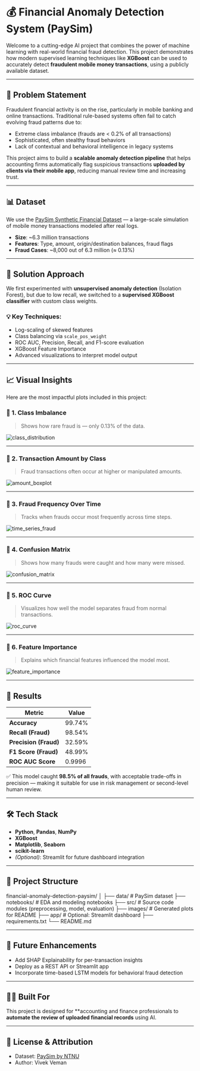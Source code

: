 # 💰 Financial Anomaly Detection System (PaySim)

Welcome to a cutting-edge AI project that combines the power of machine learning with real-world financial fraud detection. This project demonstrates how modern supervised learning techniques like **XGBoost** can be used to accurately detect **fraudulent mobile money transactions**, using a publicly available dataset.

---

## 📌 Problem Statement

Fraudulent financial activity is on the rise, particularly in mobile banking and online transactions. Traditional rule-based systems often fail to catch evolving fraud patterns due to:

- Extreme class imbalance (frauds are < 0.2% of all transactions)
- Sophisticated, often stealthy fraud behaviors
- Lack of contextual and behavioral intelligence in legacy systems

This project aims to build a **scalable anomaly detection pipeline** that helps accounting firms automatically flag suspicious transactions **uploaded by clients via their mobile app**, reducing manual review time and increasing trust.

---

## 📊 Dataset

We use the [PaySim Synthetic Financial Dataset](https://www.kaggle.com/datasets/ntnu-testimon/paysim1) — a large-scale simulation of mobile money transactions modeled after real logs.

- **Size**: ~6.3 million transactions
- **Features**: Type, amount, origin/destination balances, fraud flags
- **Fraud Cases**: ~8,000 out of 6.3 million (≈ 0.13%)

---

## 🧠 Solution Approach

We first experimented with **unsupervised anomaly detection** (Isolation Forest), but due to low recall, we switched to a **supervised XGBoost classifier** with custom class weights.

### 💡 Key Techniques:
- Log-scaling of skewed features
- Class balancing via `scale_pos_weight`
- ROC AUC, Precision, Recall, and F1-score evaluation
- XGBoost Feature Importance
- Advanced visualizations to interpret model output

---

## 📈 Visual Insights

Here are the most impactful plots included in this project:

### 📌 1. Class Imbalance  
> Shows how rare fraud is — only 0.13% of the data.

![class_distribution](images/class_distribution.png)

---

### 📌 2. Transaction Amount by Class  
> Fraud transactions often occur at higher or manipulated amounts.

![amount_boxplot](images/amount_boxplot.png)

---

### 📌 3. Fraud Frequency Over Time  
> Tracks when frauds occur most frequently across time steps.

![time_series_fraud](images/time_series_fraud.png)

---

### 📌 4. Confusion Matrix  
> Shows how many frauds were caught and how many were missed.

![confusion_matrix](images/confusion_matrix.png)

---

### 📌 5. ROC Curve  
> Visualizes how well the model separates fraud from normal transactions.

![roc_curve](images/roc_curve.png)

---

### 📌 6. Feature Importance  
> Explains which financial features influenced the model most.

![feature_importance](images/feature_importance.png)

---

## 🚀 Results

| Metric           | Value        |
|------------------|--------------|
| **Accuracy**     | 99.74%       |
| **Recall (Fraud)** | 98.54%     |
| **Precision (Fraud)** | 32.59% |
| **F1 Score (Fraud)** | 48.99%  |
| **ROC AUC Score** | 0.9996      |

✅ This model caught **98.5% of all frauds**, with acceptable trade-offs in precision — making it suitable for use in risk management or second-level human review.

---

## 🛠️ Tech Stack

- **Python**, **Pandas**, **NumPy**
- **XGBoost**
- **Matplotlib**, **Seaborn**
- **scikit-learn**
- *(Optional)*: Streamlit for future dashboard integration

---

## 📁 Project Structure

financial-anomaly-detection-paysim/
│
├── data/ # PaySim dataset
├── notebooks/ # EDA and modeling notebooks
├── src/ # Source code modules (preprocessing, model, evaluation)
├── images/ # Generated plots for README
├── app/ # Optional: Streamlit dashboard
├── requirements.txt
└── README.md


---

## 🧠 Future Enhancements

- Add SHAP Explainability for per-transaction insights
- Deploy as a REST API or Streamlit app
- Incorporate time-based LSTM models for behavioral fraud detection

---

## 👨‍💼 Built For

This project is designed for **accounting and finance professionals to **automate the review of uploaded financial records** using AI.

---

## 📎 License & Attribution

- Dataset: [PaySim by NTNU](https://www.kaggle.com/datasets/ealaxi/paysim1)
- Author: Vivek Veman

